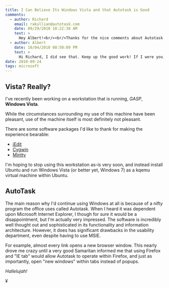 ```yaml
---
title: I Can Believe Its Windows Vista and that Autotask is Good 
comments:
  - author: Richard
    email: rakullian@autotask.com
    date: 09/29/2010 10:22:38 AM
    text: >
      Hey Albert!<br/><br/>Thanks for the nice comments about Autotask! I wanted to let you know that we did make sections of Autotask Cross-browser independent just last week as part of our most recent release!<br/><br/>All the best,<br/><br/>Richard<br/>
  - author: Albert
    date: 10/04/2010 08:50:09 PM
    text: >
      Hi Richard, I did see that. Keep up the good work! If I were you, I'd use AJAX, not Direct X.
date: 2010-09-24
tags: microsoft
---
```

## **Vista? Really?**
I've recently been working on a workstation that is running, *GASP*, **Windows Vista**.

While the circumstances surrounding my use of this machine have been pleasant, use of the machine itself is most definitely not pleasant.

There are some software packages I'd like to thank for making the experience bearable:

* [jEdit](http://www.docunext.com/)
* [Cygwin](http://www.docunext.com/)
* [Mintty](http://www.docunext.com/)

I'm hoping to stop using this workstation as-is very soon, and instead install Ubuntu and run Windows Vista (or better yet, Windows 7) as a kqemu virtual machine within Ubuntu.

## **AutoTask**
The main reason why I'd continue using Windows at all is because of a nifty program the office uses called Autotask. When I heard it was dependent upon Microsoft Internet Explorer, I though for *sure* it would be a disappointment, but I'm actually very impressed. The software is incredibly well thought out and sophisticated in its functionality and information architecture. However, it  does has significant drawbacks in the usability department, even despite having to use MSIE.

For example, almost every link opens a new browser window. This nearly drove me crazy until a very good Samaritan informed me that using Firefox and "IE tab" would allow Autotask to operate within Firefox, and just as importantly, open "new windows" within tabs instead of popups.

*Hallelujah!*

¥

